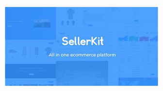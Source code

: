 ![1](https://raw.githubusercontent.com/RomaniukVadim/sellerkit_shop/master/sellerkit_readme_image.jpg)
